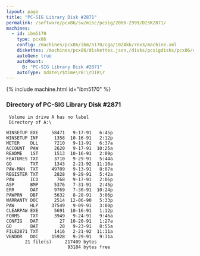```yaml
---
layout: page
title: "PC-SIG Library Disk #2871"
permalink: /software/pcx86/sw/misc/pcsig/2000-2999/DISK2871/
machines:
  - id: ibm5170
    type: pcx86
    config: /machines/pcx86/ibm/5170/cga/1024kb/rev3/machine.xml
    diskettes: /machines/pcx86/diskettes.json,/disks/pcsigdisks/pcx86/diskettes.json
    autoGen: true
    autoMount:
      B: "PC-SIG Library Disk #2871"
    autoType: $date\r$time\rB:\rDIR\r
---
```


{% include machine.html id="ibm5170" %}

### Directory of PC-SIG Library Disk #2871

     Volume in drive A has no label
     Directory of A:\

    WINSETUP EXE     58471   9-17-91   6:45p
    WINSETUP INF      1358  10-16-91   2:12p
    METER    DLL      7210   9-11-91   6:37a
    ACCOUNT  PAW      2620   9-17-91  10:25a
    README   1ST      1513  10-16-91   2:09p
    FEATURES TXT      3710   9-29-91   5:44a
    GO       TXT      1343   2-21-92  11:10a
    PAW-MAN  TXT     49709   9-13-91   8:07a
    REGISTER TXT      2828   9-29-91   5:42a
    PAW      ICO       768   9-17-91   2:06p
    ASP      BMP      5376   7-31-91   2:45p
    ERR      DAT      9769   7-30-91  10:24p
    PAWPRN   DBF      5632   8-28-91   3:06p
    WARRANTY DOC      2514  12-06-90   5:33p
    PAW      HLP     37549   9-09-91   3:00p
    CLEARPAW EXE      5691  10-16-91   1:12p
    FORMS    TXT      3949   9-24-91   9:46a
    CONFIG   DAT        27  10-20-91   1:27a
    GO       BAT        28   9-23-91   8:55a
    FILE2871 TXT      1416   2-21-92  11:11a
    VENDOR   DOC     15928   9-29-91   9:31a
           21 file(s)     217409 bytes
                           93184 bytes free
